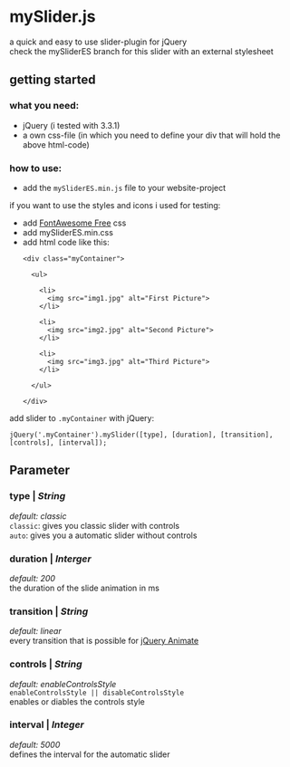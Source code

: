 # mySlider.js
a quick and easy to use slider-plugin for jQuery<br>
check the mySliderES branch for this slider with an external stylesheet

## getting started

### what you need:
* jQuery (i tested with 3.3.1)
* a own css-file (in which you need to define your div that will hold the above html-code)

### how to use:
* add the ```mySliderES.min.js``` file to your website-project

if you want to use the styles and icons i used for testing:

* add [FontAwesome Free](https://fontawesome.com/) css
* add mySliderES.min.css
* add html code like this:
    ```
    <div class="myContainer">
    
      <ul>
      
        <li>
          <img src="img1.jpg" alt="First Picture"> 
        </li>
        
        <li>
          <img src="img2.jpg" alt="Second Picture">
        </li>
        
        <li>
          <img src="img3.jpg" alt="Third Picture">
        </li>
        
      </ul>
    
    </div>
    ```

add slider to ```.myContainer``` with jQuery:

```jQuery('.myContainer').mySlider([type], [duration], [transition], [controls], [interval]);```

## Parameter
### type | *String*
*default: classic*<br>
```classic```: gives you classic slider with controls<br>
```auto```: gives you a automatic slider without controls

### duration | *Interger*
*default: 200*<br>
the duration of the slide animation in ms

### transition | *String*
*default: linear*<br>
every transition that is possible for [jQuery Animate](http://api.jquery.com/animate/)

### controls | *String*
*default: enableControlsStyle*<br>
```enableControlsStyle || disableControlsStyle```<br>
enables or diables the controls style

### interval | *Integer*
*default: 5000*<br>
defines the interval for the automatic slider


